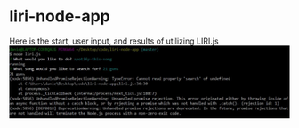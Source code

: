 # liri-node-app

Here is the start, user input, and results of utilizing LIRI.js
<img src="assets/lir.jpg">
